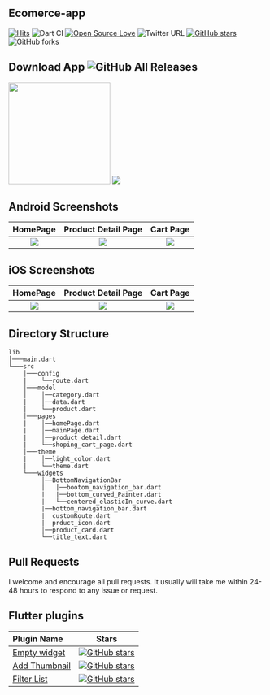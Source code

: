 ## Ecomerce-app 

[![Hits](https://hits.seeyoufarm.com/api/count/incr/badge.svg?url=https%3A%2F%2Fgithub.com%2Fabhi190804%2Fflutter_ecommerce_app&count_bg=%2379C83D&title_bg=%23555555&icon=&icon_color=%23E7E7E7&title=hits&edge_flat=false)](https://hits.seeyoufarm.com) ![Dart CI](https://github.com/abhi190804/flutter_ecommerce_app/workflows/Dart%20CI/badge.svg) [![Open Source Love](https://badges.frapsoft.com/os/v2/open-source.svg?v=103)](https://github.com/abhi190804/flutter_ecommerce_app)   ![Twitter URL](https://img.shields.io/twitter/url?style=social&url=https%3A%2F%2Ftwitter.com%2Fabhi190804) [![GitHub stars](https://img.shields.io/github/stars/abhi190804/flutter_ecommerce_app?style=social)](https://github.com/login?return_to=%2Fabhi190804%flutter_ecommerce_app) ![GitHub forks](https://img.shields.io/github/forks/abhi190804/flutter_ecommerce_app?style=social) 



## Download App ![GitHub All Releases](https://img.shields.io/github/downloads/abhi190804/flutter_ecommerce_app/total?color=green)
<a href="https://github.com/abhi190804/flutter_ecommerce_app/releases/download/v1.0.0/app-release.apk"><img src="https://playerzon.com/asset/download.png" width="200"></img></a>
<img src="https://cdn.dribbble.com/users/2432994/screenshots/10446127/media/fa0a9ce348e0bfa18b00ba2240543064.png"  /> 

## Android Screenshots

  HomePage                 |   Product Detail Page        |  Cart Page
:-------------------------:|:-------------------------:|:-------------------------:
![](https://github.com/abhi190804/flutter_ecommerce_app/blob/master/screenshots/screenshot_1.jpg?raw=true)|![](https://github.com/abhi190804/flutter_ecommerce_app/blob/master/screenshots/screenshot_2.jpg?raw=true)|![](https://github.com/abhi190804/flutter_ecommerce_app/blob/master/screenshots/screenshot_3.jpg?raw=true)

## iOS Screenshots
  HomePage                 |   Product Detail Page        |  Cart Page
:-------------------------:|:-------------------------:|:-------------------------:
![](https://github.com/abhi190804/Ecomerce-app/blob/master/screenshots/screenshot_ios_1.png?raw=true)|![](https://github.com/abhi190804/Ecomerce-app/blob/master/screenshots/screenshot_ios_2.png?raw=true)|![](https://github.com/abhi190804/Ecomerce-app/blob/master/screenshots/screenshot_ios_3.png?raw=true)

## Directory Structure
```
lib
│───main.dart    
└───src
    │───config
    |    └──route.dart
    │───model
    │    │──category.dart
    |    │──data.dart
    |    └──product.dart
    │───pages
    |    │──homePage.dart
    |    │──mainPage.dart
    |    │──product_detail.dart
    |    └──shoping_cart_page.dart
    │───theme
    |    │──light_color.dart
    |    └──theme.dart
    └───widgets
         │──BottomNavigationBar
         |   |──bootom_navigation_bar.dart
         |   |──bottom_curved_Painter.dart
         |   └──centered_elasticIn_curve.dart
         |──bottom_navigation_bar.dart
         |  customRoute.dart
         |  prduct_icon.dart
         │──product_card.dart
         └──title_text.dart
```
## Pull Requests

I welcome and encourage all pull requests. It usually will take me within 24-48 hours to respond to any issue or request.


## Flutter plugins
Plugin Name        | Stars        
:-------------------------|-------------------------
|[Empty widget](https://github.com/abhi190804/empty_widget) |[![GitHub stars](https://img.shields.io/github/stars/abhi190804/empty_widget?style=social)](https://github.com/login?return_to=%2Fabhi190804%empty_widget)
|[Add Thumbnail](https://github.com/abhi190804/flutter_plugin_add_thumbnail) |[![GitHub stars](https://img.shields.io/github/stars/abhi190804/flutter_plugin_add_thumbnail?style=social)](https://github.com/login?return_to=%2Fabhi190804%flutter_plugin_add_thumbnail)
|[Filter List](https://github.com/abhi190804/flutter_plugin_filter_list)| [![GitHub stars](https://img.shields.io/github/stars/abhi190804/flutter_plugin_filter_list?style=social)](https://github.com/login?return_to=%2Fabhi190804%flutter_plugin_filter_list)
